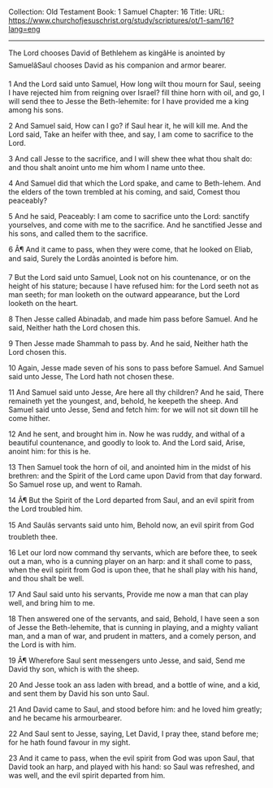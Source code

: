 Collection: Old Testament
Book: 1 Samuel
Chapter: 16
Title: 
URL: https://www.churchofjesuschrist.org/study/scriptures/ot/1-sam/16?lang=eng

---

The Lord chooses David of Bethlehem as kingâHe is anointed by SamuelâSaul chooses David as his companion and armor bearer.

1 And the Lord said unto Samuel, How long wilt thou mourn for Saul, seeing I have rejected him from reigning over Israel? fill thine horn with oil, and go, I will send thee to Jesse the Beth-lehemite: for I have provided me a king among his sons.

2 And Samuel said, How can I go? if Saul hear it, he will kill me. And the Lord said, Take an heifer with thee, and say, I am come to sacrifice to the Lord.

3 And call Jesse to the sacrifice, and I will shew thee what thou shalt do: and thou shalt anoint unto me him whom I name unto thee.

4 And Samuel did that which the Lord spake, and came to Beth-lehem. And the elders of the town trembled at his coming, and said, Comest thou peaceably?

5 And he said, Peaceably: I am come to sacrifice unto the Lord: sanctify yourselves, and come with me to the sacrifice. And he sanctified Jesse and his sons, and called them to the sacrifice.

6 Â¶ And it came to pass, when they were come, that he looked on Eliab, and said, Surely the Lordâs anointed is before him.

7 But the Lord said unto Samuel, Look not on his countenance, or on the height of his stature; because I have refused him: for the Lord seeth not as man seeth; for man looketh on the outward appearance, but the Lord looketh on the heart.

8 Then Jesse called Abinadab, and made him pass before Samuel. And he said, Neither hath the Lord chosen this.

9 Then Jesse made Shammah to pass by. And he said, Neither hath the Lord chosen this.

10 Again, Jesse made seven of his sons to pass before Samuel. And Samuel said unto Jesse, The Lord hath not chosen these.

11 And Samuel said unto Jesse, Are here all thy children? And he said, There remaineth yet the youngest, and, behold, he keepeth the sheep. And Samuel said unto Jesse, Send and fetch him: for we will not sit down till he come hither.

12 And he sent, and brought him in. Now he was ruddy, and withal of a beautiful countenance, and goodly to look to. And the Lord said, Arise, anoint him: for this is he.

13 Then Samuel took the horn of oil, and anointed him in the midst of his brethren: and the Spirit of the Lord came upon David from that day forward. So Samuel rose up, and went to Ramah.

14 Â¶ But the Spirit of the Lord departed from Saul, and an evil spirit from the Lord troubled him.

15 And Saulâs servants said unto him, Behold now, an evil spirit from God troubleth thee.

16 Let our lord now command thy servants, which are before thee, to seek out a man, who is a cunning player on an harp: and it shall come to pass, when the evil spirit from God is upon thee, that he shall play with his hand, and thou shalt be well.

17 And Saul said unto his servants, Provide me now a man that can play well, and bring him to me.

18 Then answered one of the servants, and said, Behold, I have seen a son of Jesse the Beth-lehemite, that is cunning in playing, and a mighty valiant man, and a man of war, and prudent in matters, and a comely person, and the Lord is with him.

19 Â¶ Wherefore Saul sent messengers unto Jesse, and said, Send me David thy son, which is with the sheep.

20 And Jesse took an ass laden with bread, and a bottle of wine, and a kid, and sent them by David his son unto Saul.

21 And David came to Saul, and stood before him: and he loved him greatly; and he became his armourbearer.

22 And Saul sent to Jesse, saying, Let David, I pray thee, stand before me; for he hath found favour in my sight.

23 And it came to pass, when the evil spirit from God was upon Saul, that David took an harp, and played with his hand: so Saul was refreshed, and was well, and the evil spirit departed from him.
